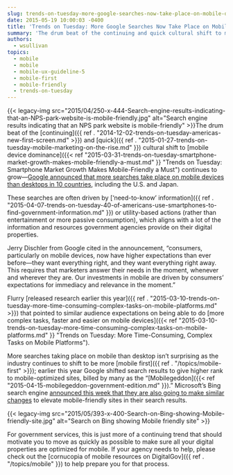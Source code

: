 ```yaml
---
slug: trends-on-tuesday-more-google-searches-now-take-place-on-mobile-devices-than-desktops
date: 2015-05-19 10:00:03 -0400
title: 'Trends on Tuesday: More Google Searches Now Take Place on Mobile Devices than Desktops'
summary: 'The drum beat of the continuing and quick cultural shift to mobile device dominance continues to grow&mdash;Google announced that more searches take place on mobile devices than desktops in 10 countries, including the U.S. and Japan. These searches are often driven'
authors:
  - wsullivan
topics:
  - mobile
  - mobile
  - mobile-ux-guideline-5
  - mobile-first
  - mobile-friendly
  - trends-on-tuesday
---
```


{{< legacy-img src="2015/04/250-x-444-Search-engine-results-indicating-that-an-NPS-park-website-is-mobile-friendly.jpg" alt="Search engine results indicating that an NPS park website is mobile-friendly" >}}The drum beat of the [continuing]({{ ref . "2014-12-02-trends-on-tuesday-americas-new-first-screen.md" >}}) and [quick]({{ ref . "2015-01-27-trends-on-tuesday-mobile-marketing-on-the-rise.md" }}) cultural shift to [mobile device dominance]({{< ref "2015-03-31-trends-on-tuesday-smartphone-market-growth-makes-mobile-friendly-a-must.md" }} "Trends on Tuesday: Smartphone Market Growth Makes Mobile-Friendly a Must") continues to grow—[Google announced that more searches take place on mobile devices than desktops in 10 countries](http://adwords.blogspot.com/2015/05/building-for-next-moment.html), including the U.S. and Japan.

These searches are often driven by [‘need-to-know’ information]({{ ref . "2015-04-07-trends-on-tuesday-40-of-americans-use-smartphones-to-find-government-information.md" }}) or utility-based actions (rather than entertainment or more passive consumption), which aligns with a lot of the information and resources government agencies provide on their digital properties.

Jerry Dischler from Google cited in the announcement, “consumers, particularly on mobile devices, now have higher expectations than ever before—they want everything right, and they want everything right away. This requires that marketers answer their needs in the moment, whenever and wherever they are. Our investments in mobile are driven by consumers’ expectations for immediacy and relevance in the moment.”

Flurry [released research earlier this year]({{ ref . "2015-03-10-trends-on-tuesday-more-time-consuming-complex-tasks-on-mobile-platforms.md" >}}) that pointed to similar audience expectations on being able to do [more complex tasks, faster and easier on mobile devices]({{< ref "2015-03-10-trends-on-tuesday-more-time-consuming-complex-tasks-on-mobile-platforms.md" }} "Trends on Tuesday: More Time-Consuming, Complex Tasks on Mobile Platforms").

More searches taking place on mobile than desktop isn’t surprising as the industry continues to shift to be more [mobile first]({{ ref . "/topics/mobile-first" >}}); earlier this year Google shifted search results to give higher rank to mobile-optimized sites, billed by many as the “[Mobilegeddon]({{< ref "2015-04-15-mobilegeddon-government-edition.md" }}).” Microsoft’s Bing search engine [announced this week that they are also going to make similar changes](http://blogs.bing.com/webmaster/2015/05/14/our-approach-to-mobile-friendly-search/) to elevate mobile-friendly sites in their search results.

{{< legacy-img src="2015/05/393-x-400-Search-on-Bing-showing-Mobile-friendly-site.jpg" alt="Search on Bing showing Mobile friendly site" >}}

For government services, this is just more of a continuing trend that should motivate you to move as quickly as possible to make sure all your digital properties are optimized for mobile. If your agency needs to help, please check out the [cornucopia of mobile resources on DigitalGov]({{ ref . "/topics/mobile" }}) to help prepare you for that process.
